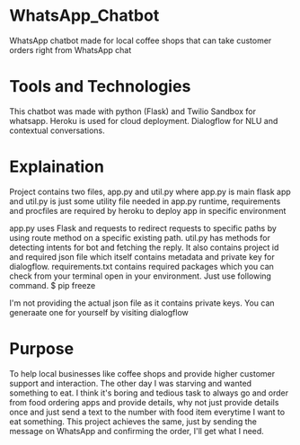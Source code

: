 # WhatsApp_Chatbot
WhatsApp chatbot made for local coffee shops that can take customer orders right from WhatsApp chat

# Tools and Technologies
This chatbot was made with python (Flask) and Twilio Sandbox for whatsapp.
Heroku is used for cloud deployment.
Dialogflow for NLU and contextual conversations.

# Explaination
Project contains two files, app.py and util.py where app.py is main flask app and util.py is just some utility file needed in app.py
runtime, requirements and procfiles are required by heroku to deploy app in specific environment

app.py uses Flask and requests to redirect requests to specific paths by using route method on a specific existing path.
util.py has methods for detecting intents for bot and fetching the reply. It also contains project id and required json file which itself contains metadata and private key for dialogflow.
requirements.txt contains required packages which you can check from your terminal open in your environment. Just use following command.
$ pip freeze

I'm not providing the actual json file as it contains private keys. You can generaate one for yourself by visiting dialogflow


# Purpose
To help local businesses like coffee shops and provide higher customer support and interaction.
The other day I was starving and wanted something to eat. I think it's boring and tedious task to always go and order from food ordering apps and provide details, why not just provide details once and just send a text to the number with food item everytime I want to eat something. This project achieves the same, just by sending the message on WhatsApp and confirming the order, I'll get what I need.
